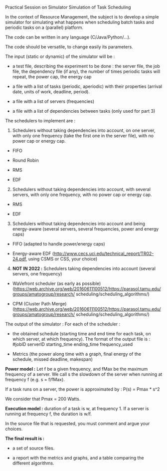 Practical Session on Simulator
Simulation of Task Scheduling

In the context of Resource Management, the subject is to develop a simple simulator for simulating
what happens when scheduling batch tasks and periodic tasks on a (parallel) platform.

The code can be written in any language (C/Java/Python/…).

The code should be versatile, to change easily its parameters.

The input (static or dynamic) of the simulator will be :

- a test file, describing the experiment to be done : the server file, the job file, the dependency
file (if any), the number of times periodic tasks will repeat, the power cap, the energy cap

- a file with a list of tasks (periodic, aperiodic) with their properties (arrival date, units of
work, deadline, period).

- a file with a list of servers (frequencies)

- a file with a list of dependencies between tasks (only used for part 3)

The schedulers to implement are :

1) Schedulers without taking dependencies into account, on one server, with only one frequency (take
the first one in the server file), with no power cap or energy cap.

- FIFO

- Round Robin

- RMS

- EDF


2) Schedulers without taking dependencies into account, with several servers, with only one
frequency, with no power cap or energy cap.

- RMS

- EDF

 3) Schedulers without taking dependencies into account and being energy-aware (several servers,
several frequencies, power and energy caps)

- FIFO (adapted to handle power/energy caps)

- Energy-aware EDF (http://www.cecs.uci.edu/technical_report/TR02-24.pdf, using CSMS or CSS, your
choice)

4) **NOT IN 2022 :** Schedulers taking dependencies into account (several
servers, one frequency)

- WaVefront scheduler (as early as possible)
(https://web.archive.org/web/20160611100512/https://parasol.tamu.edu/groups/amatogroup/research/
scheduling/scheduling_algorithms/)

- CPM (Cluster Path Merge)
(https://web.archive.org/web/20160611100512/https://parasol.tamu.edu/groups/amatogroup/research/
scheduling/scheduling_algorithms/)



The output of the simulator : For each of the scheduler :

- the obtained schedule (starting time and end time for each task, on which server, at which
frequency). The format of the output file is :
\#jobID serverID starting_time ending_time frequency_used

- Metrics (the power along time with a graph, final energy of the schedule, missed deadline,
makespan)



__Power model :__ Let f be a given frequency, and fMax be the maximum frequency
of a server. We call s
the slowdown of the server when running at frequency f (e.g. s = f/fMax).

If a task runs on a server, the power is approximated by : P(s) = Pmax * s^2

We consider that Pmax = 200 Watts.

__Execution model :__ duration of a task is w, at frequency 1. If a server is
running at frequency f,
the duration is w/f.

In the source file that is requested, you must comment and argue your choices.

__The final result is :__

- a set of source files.

- a report with the metrics and graphs, and a table comparing the different algorithms.
